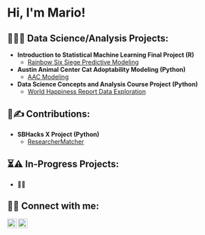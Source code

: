 <h1>Hi, I'm Mario! </h1>

<h2>👨‍💻🧪  Data Science/Analysis Projects:</h2>

- <b>Introduction to Statistical Machine Learning Final Project (R)</b>
  - [Rainbow Six Siege Predictive Modeling](https://github.com/mtapia-pacheco/pstat131_fp)
- <b>Austin Animal Center Cat Adoptability Modeling (Python)</b>
  - [AAC Modeling](https://github.com/mtapia-pacheco/aac_cat_adoptability)
- <b>Data Science Concepts and Analysis Course Project (Python)</b>
  - [World Happiness Report Data Exploration](https://github.com/mtapia-pacheco/pstat100_course_project)

<h2>🤝✍️  Contributions:</h2>

- <b>SBHacks X Project (Python)</b>
  - [ResearcherMatcher](https://github.com/RhysMP/sbhacksX)
 
<h2>⏳⚠️  In-Progress Projects:</h2>

- 🛑👷

<h2> 🤳📲  Connect with me:</h2>

[<img align="left" alt="mtapiapacheco | LinkedIn" width="22px" src="https://upload.wikimedia.org/wikipedia/commons/8/81/LinkedIn_icon.svg" />][LinkedIn]
[<img align="left" alt="mariotapia | Handshake" width="22px" src="https://play-lh.googleusercontent.com/vYE9EZNjWSWt42dWI8EEl98pouRX5dnqBBH21Yc9mZgk92sL3sN64Pib8Xw60_WX-Q=w240-h480-rw"/>][Handshake]

[LinkedIn]: https://www.linkedin.com/in/mariotapiapacheco/
[Handshake]: https://app.joinhandshake.com/stu/users/24142624
<!--
